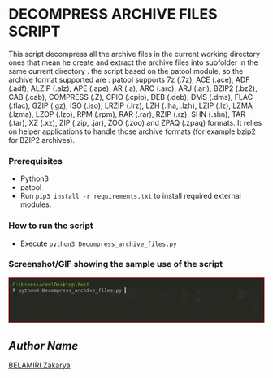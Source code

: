 # DECOMPRESS ARCHIVE FILES SCRIPT
<!--Remove the below lines and add yours -->
This script decompress all the archive files in the current working directory ones that mean he create  and extract the archive files into subfolder in the same current directory .
the script based on the patool module, so the archive format supported are :
patool supports 7z (.7z), ACE (.ace), ADF (.adf), ALZIP (.alz), APE (.ape), AR (.a), ARC (.arc), ARJ (.arj), BZIP2 (.bz2), CAB (.cab), COMPRESS (.Z), CPIO (.cpio), DEB (.deb), DMS (.dms), FLAC (.flac), GZIP (.gz), ISO (.iso), LRZIP (.lrz), LZH (.lha, .lzh), LZIP (.lz), LZMA (.lzma), LZOP (.lzo), RPM (.rpm), RAR (.rar), RZIP (.rz), SHN (.shn), TAR (.tar), XZ (.xz), ZIP (.zip, .jar), ZOO (.zoo) and ZPAQ (.zpaq) formats. It relies on helper applications to handle those archive formats (for example bzip2 for BZIP2 archives).

### Prerequisites
<!--Remove the below lines and add yours -->
* Python3 
* patool 
* Run `pip3 install -r requirements.txt` to install required external modules.

### How to run the script
<!--Remove the below lines and add yours -->
- Execute `python3 Decompress_archive_files.py`


### Screenshot/GIF showing the sample use of the script
<!--Remove the below lines and add yours -->
![Screenshot of the Output](https://github.com/kakaa2993/My_Python_Projects/blob/ae7c1850bf26ae9c2414e6ee882ebd033ff77b19/scripts/project1_Docompress_archive_files/Capture.PNG)

## *Author Name*
<!--Remove the below lines and add yours -->
[BELAMIRI Zakarya](https://github.com/kakaa2993)
